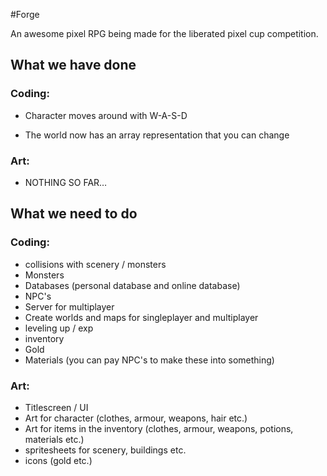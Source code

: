 #Forge

An awesome pixel RPG being made for the liberated pixel cup competition.

## What we have done

### Coding:

- Character moves around with W-A-S-D

- The world now has an array representation that you can change

### Art:

- NOTHING SO FAR…

## What we need to do

### Coding:

- collisions with scenery / monsters
- Monsters
- Databases (personal database and online database)
- NPC's
- Server for multiplayer
- Create worlds and maps for singleplayer and multiplayer
- leveling up / exp
- inventory
- Gold
- Materials (you can pay NPC's to make these into something)


### Art:

- Titlescreen / UI
- Art for character (clothes, armour, weapons, hair etc.)
- Art for items in the inventory (clothes, armour, weapons, potions, materials etc.)
- spritesheets for scenery, buildings etc.
- icons (gold etc.)
